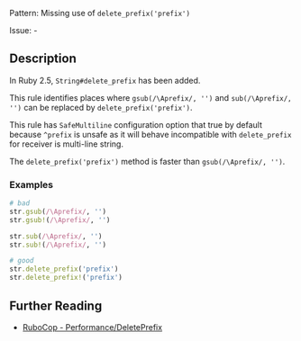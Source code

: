 Pattern: Missing use of `delete_prefix('prefix')`

Issue: -

## Description

In Ruby 2.5, `String#delete_prefix` has been added.

This rule identifies places where `gsub(/\Aprefix/, '')` and `sub(/\Aprefix/, '')` can be replaced by `delete_prefix('prefix')`.

This rule has `SafeMultiline` configuration option that true by default because `^prefix` is unsafe as it will behave incompatible with `delete_prefix` for receiver is multi-line string.

The `delete_prefix('prefix')` method is faster than `gsub(/\Aprefix/, '')`.

### Examples

```ruby
# bad
str.gsub(/\Aprefix/, '')
str.gsub!(/\Aprefix/, '')

str.sub(/\Aprefix/, '')
str.sub!(/\Aprefix/, '')

# good
str.delete_prefix('prefix')
str.delete_prefix!('prefix')
```

## Further Reading

* [RuboCop - Performance/DeletePrefix](https://docs.rubocop.org/rubocop-performance/cops_performance.html#performancedeleteprefix)
